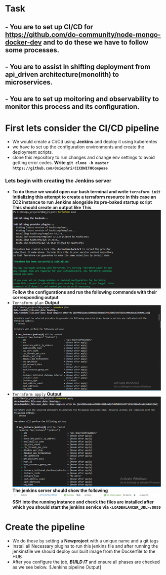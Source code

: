 # Task
## - You are to set up CI/CD for https://github.com/do-community/node-mongo-docker-dev and to do these we have to follow some processes.
## - You are to assist in shifting deployment from  api_driven architecture(monolith) to microservices. 
## - You are to set up moitoring and observability to monitor this process and its configuration.

# First lets consider the CI/CD pipeline
- We would create a Ci/Cd using **Jenkins** and deploy it using kuberentes
- we have to set up the configuration environments and create the deployment scripts.
- clone this repository to run changes and change env settings to avoid getting error codes. **Write `git clone -b master https://github.com/Osiephri/CICDWITHCompose 
`** 

### Lets begin with creating the Jenkins server
- **To do these we would open our bash terminal and write `terraform init`**
**Initializing this attempt to create a terraform resource in this case an EC2 instance to run Jenkins alongside its pre-baked startup script**
**This should create an output like This**
![Terraform Init Output](https://github.com/Osiephri/CICDWITHCompose/blob/main/assets/youverfy14.PNG)
**Follow the configurations and run the following commands with their corresponding output**
- `Terraform plan`
**Output**
![Terraform plan output](https://github.com/Osiephri/CICDWITHCompose/blob/main/assets/youverfy13.PNG)
- `Terraform apply`
**Output**
![Terraform apply output](https://github.com/Osiephri/CICDWITHCompose/blob/main/assets/Youverify12.PNG)
**The jenkins server should show the following**
![Jenkins server output](https://github.com/Osiephri/CICDWITHCompose/blob/main/assets/youverify11.PNG)
**SSH into the running instance and check the files are installed after which you should start the jenkins service via `<LOADBALANCER_URL>:8080`**

# Create the pipeline
- We do these by setting a **Newproject** with a unique name and a git tags
- Install all Necessary plugins to run this jenkins file and after running the jenkinsfile we should deploy our built image from the Dockerfile to the HUB
- After you configure  the job, ***BUILD IT*** and ensure all phases are checked as we see below.
![Jenkins pipeline Output]
